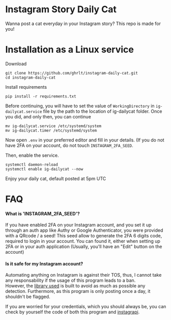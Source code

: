 # Instagram Story Daily Cat
Wanna post a cat everyday in your Instagram story? This repo is made for you!


# Installation as a Linux service
Download
```
git clone https://github.com/ghrlt/instagram-daily-cat.git
cd instagram-daily-cat
```

Install requirements
```
pip install -r requirements.txt
```

Before continuing, you will have to set the value of `WorkingDirectory` in `ig-dailycat.service` file by the path to the location of ig-dailycat folder.
Once you did, and only then, you can continue
```
mv ig-dailycat.service /etc/systemd/system
mv ig-dailycat.timer /etc/systemd/system
```

Now open `.env` in your preferred editor and fill in your details. (If you do not have 2FA on your account, do not touch `INSTAGRAM_2FA_SEED`.

Then, enable the service.
```
systemctl daemon-reload
systemctl enable ig-dailycat --now
```
Enjoy your daily cat, default posted at 5pm UTC

# FAQ

#### What is 'INSTAGRAM_2FA_SEED'?
If you have enabled 2FA on your Instagram account, and you set it up through an auth app like Authy or Google Authenticator, you were provided with a QRcode / a seed! 
This seed allow to generate the 2FA 6 digits code, required to login in your account. You can found it, either when setting up 2FA or in your auth application (Usually, you'll have an "Edit" button on the account)

#### Is it safe for my Instagram account?
Automating anything on Instagram is against their TOS, thus, I cannot take any responsability if the usage of this program leads to a ban.
<br>
However, the [library used](https://github.com/adw0rd/instagrapi) is built to avoid as much as possible any detection. Furthermore, as this program is only posting once a day, it shouldn't be flagged.


If you are worried for your credentials, which you should always be, you can check by yourself the code of both this program and [instagrapi](https://github.com/ghrlt/instagram-daily-cat).
